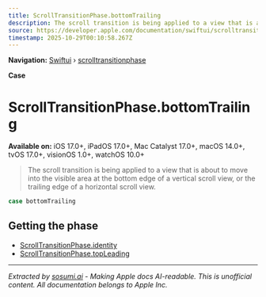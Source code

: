 ```yaml
---
title: ScrollTransitionPhase.bottomTrailing
description: The scroll transition is being applied to a view that is about to move into the visible area at the bottom edge of a vertical scroll view, or the trailing edge of a horizontal scroll view.
source: https://developer.apple.com/documentation/swiftui/scrolltransitionphase/bottomtrailing
timestamp: 2025-10-29T00:10:58.267Z
---
```


**Navigation:** [Swiftui](/documentation/swiftui) › [scrolltransitionphase](/documentation/swiftui/scrolltransitionphase)

**Case**

# ScrollTransitionPhase.bottomTrailing

**Available on:** iOS 17.0+, iPadOS 17.0+, Mac Catalyst 17.0+, macOS 14.0+, tvOS 17.0+, visionOS 1.0+, watchOS 10.0+

> The scroll transition is being applied to a view that is about to move into the visible area at the bottom edge of a vertical scroll view, or the trailing edge of a horizontal scroll view.

```swift
case bottomTrailing
```

## Getting the phase

- [ScrollTransitionPhase.identity](/documentation/swiftui/scrolltransitionphase/identity)
- [ScrollTransitionPhase.topLeading](/documentation/swiftui/scrolltransitionphase/topleading)

---

*Extracted by [sosumi.ai](https://sosumi.ai) - Making Apple docs AI-readable.*
*This is unofficial content. All documentation belongs to Apple Inc.*
